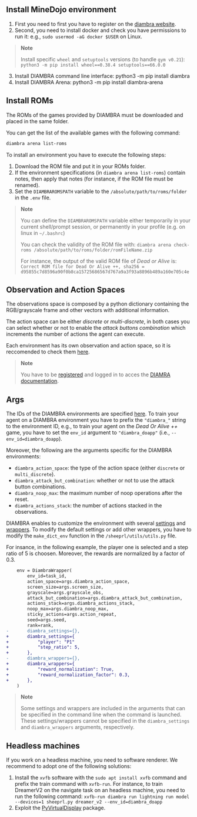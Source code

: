 ## Install MineDojo environment
1. First you need to first you have to register on the [diambra website](https://diambra.ai/register/).
2. Second, you need to install docker and check you have permissions to run it: e.g., `sudo usermod -aG docker $USER` on Linux.
> **Note**
>
> Install specific `wheel` and `setuptools` versions (to handle `gym v0.21`): `python3 -m pip install wheel==0.38.4 setuptools==66.0.0`
3. Install DIAMBRA command line interface: python3 -m pip install diambra
4. Install DIAMBRA Arena: python3 -m pip install diambra-arena

## Install ROMs
The ROMs of the games provided by DIAMBRA must be downloaded and placed in the same folder.

You can get the list of the available games with the following command:
```bash
diambra arena list-roms
```

To install an environment you have to execute the following steps:
1. Download the ROM file and put it in your ROMs folder.
2. If the environment specifications (in `diambra arena list-roms`) contain notes, then apply that notes (for instance, if the ROM file must be renamed).
3. Set the `DIAMBRAROMSPATH` variable to the `/absolute/path/to/roms/folder` in the `.env` file.

> **Note**
>
> You can define the `DIAMBRAROMSPATH` variable either temporarily in your current shell/prompt session, or permanently in your profile (e.g. on linux in `~/.bashrc`)
>
> You can check the validity of the ROM file with: `diambra arena check-roms /absolute/path/to/roms/folder/romFileName.zip` 
>
> For instance, the output of the valid ROM file of *Dead or Alive* is: `Correct ROM file for Dead Or Alive ++, sha256 = d95855c7d8596a90f0b8ca15725686567d767a9a3f93a8896b489a160e705c4e`

## Observation and Action Spaces
The observations space is composed by a python dictionary containing the RGB/grayscale frame and other vectors with additional information.

The action space can be either *discrete* or *multi-discrete*, in both cases you can select whether or not to enable the *attack buttons combination* which increments the number of actions the agent can execute.

Each environment has its own observation and action space, so it is reccomended to check them [here](https://docs.diambra.ai/envs/games/).

> **Note**
>
> You have to be [registered](https://diambra.ai/register/) and logged in to acces the [DIAMRA documentation](https://docs.diambra.ai/).

## Args
The IDs of the DIAMBRA environments are specified [here](https://docs.diambra.ai/envs/games/). To train your agent on a DIAMBRA environment you have to prefix the `"diambra_"` string to the environment ID, e.g., to train your agent on the *Dead Or Alive ++* game, you have to set the `env_id` argument to `"diambra_doapp"` (i.e., `--env_id=diambra_doapp`).

Moreover, the following are the arguments specific for the DIAMBRA environments:
* `diambra_action_space`: the type of the action space (either `discrete` or `multi_discrete`).
* `diambra_attack_but_combination`: whether or not to use the attack button combinations.
* `diambra_noop_max`: the maximum number of noop operations after the reset.
* `diambra_actions_stack`: the number of actions stacked in the observations.

DIAMBRA enables to customize the environment with several [settings](https://docs.diambra.ai/envs/#general-environment-settings) and [wrappers](https://docs.diambra.ai/wrappers/).
To modify the default settings or add other wrappers, you have to modify the `make_dict_env` function in the `/sheeprl/utils/utils.py` file.

For insance, in the following example, the player one is selected and a step ratio of $5$ is choosen. Moreover, the rewards are normalized by a factor of $0.3$.

```diff
    env = DiambraWrapper(
        env_id=task_id,
        action_space=args.diambra_action_space,
        screen_size=args.screen_size,
        grayscale=args.grayscale_obs,
        attack_but_combination=args.diambra_attack_but_combination,
        actions_stack=args.diambra_actions_stack,
        noop_max=args.diambra_noop_max,
        sticky_actions=args.action_repeat,
        seed=args.seed,
        rank=rank,
-       diambra_settings={},
+       diambra_settings={
+           "player": "P1"
+           "step_ratio": 5,
+       },
-       diambra_wrappers={},
+       diambra_wrappers={
+           "reward_normalization": True,
+           "reward_normalization_factor": 0.3,
+       },
    )
```

> **Note**
>
> Some settings and wrappers are included in the arguments that can be specified in the command line when the command is launched. These settings/wrappers cannot be specified in the `diambra_settings` and `diambra_wrappers` arguments, respectively.

## Headless machines

If you work on a headless machine, you need to software renderer. We recommend to adopt one of the following solutions:
1. Install the `xvfb` software with the `sudo apt install xvfb` command and prefix the train command with `xvfb-run`. For instance, to train DreamerV2 on the navigate task on an headless machine, you need to run the following command: `xvfb-run diambra run lightning run model --devices=1 sheeprl.py dreamer_v2 --env_id=diambra_doapp`
2. Exploit the [PyVirtualDisplay](https://github.com/ponty/PyVirtualDisplay) package.